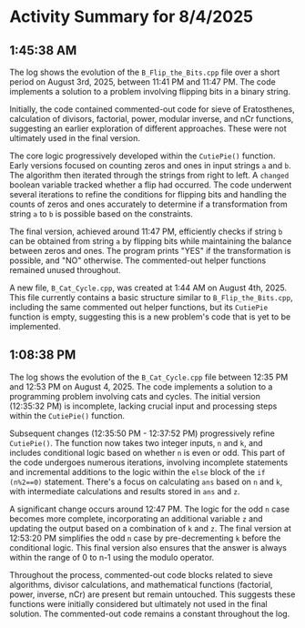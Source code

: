 # Activity Summary for 8/4/2025

## 1:45:38 AM
The log shows the evolution of the `B_Flip_the_Bits.cpp` file over a short period on August 3rd, 2025, between 11:41 PM and 11:47 PM.  The code implements a solution to a problem involving flipping bits in a binary string.

Initially, the code contained commented-out code for sieve of Eratosthenes, calculation of divisors, factorial, power, modular inverse, and nCr functions, suggesting an earlier exploration of different approaches. These were not ultimately used in the final version.

The core logic progressively developed within the `CutiePie()` function.  Early versions focused on counting zeros and ones in input strings `a` and `b`. The algorithm then iterated through the strings from right to left. A `changed` boolean variable tracked whether a flip had occurred. The code underwent several iterations to refine the conditions for flipping bits and handling the counts of zeros and ones accurately to determine if a transformation from string `a` to `b` is possible based on the constraints.

The final version, achieved around 11:47 PM, efficiently checks if string `b` can be obtained from string `a` by flipping bits while maintaining the balance between zeros and ones.  The program prints "YES" if the transformation is possible, and "NO" otherwise. The commented-out helper functions remained unused throughout.

A new file, `B_Cat_Cycle.cpp`, was created at 1:44 AM on August 4th, 2025. This file currently contains a basic structure similar to `B_Flip_the_Bits.cpp`, including the same commented out helper functions, but its `CutiePie` function is empty, suggesting this is a new problem's code that is yet to be implemented.


## 1:08:38 PM
The log shows the evolution of the `B_Cat_Cycle.cpp` file between 12:35 PM and 12:53 PM on August 4, 2025.  The code implements a solution to a programming problem involving cats and cycles.  The initial version (12:35:32 PM) is incomplete, lacking crucial input and processing steps within the `CutiePie()` function.

Subsequent changes (12:35:50 PM - 12:37:52 PM) progressively refine `CutiePie()`.  The function now takes two integer inputs, `n` and `k`, and includes conditional logic based on whether `n` is even or odd.  This part of the code undergoes numerous iterations, involving incomplete statements and incremental additions to the logic within the `else` block of the `if (n%2==0)` statement.  There's a focus on calculating `ans` based on `n` and `k`,  with intermediate calculations and results stored in `ans` and `z`.

A significant change occurs around 12:47 PM.  The logic for the odd `n` case becomes more complete,  incorporating an additional variable `z` and updating the output based on a combination of `k` and `z`.  The final version at 12:53:20 PM simplifies the odd `n` case by pre-decrementing `k` before the conditional logic. This final version also ensures that the answer is always within the range of 0 to n-1 using the modulo operator.

Throughout the process, commented-out code blocks related to sieve algorithms, divisor calculations, and mathematical functions (factorial, power, inverse, nCr) are present but remain untouched. This suggests these functions were initially considered but ultimately not used in the final solution.  The commented-out code remains a constant throughout the log.
